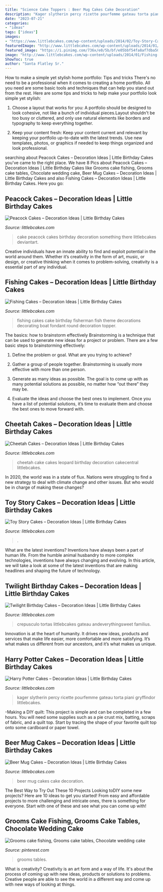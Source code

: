 ```yaml
---
title: "Science Cake Toppers : Beer Mug Cakes Cake Decoration"
description: "Kager slytherin percy ricette pourfemme gateau torta piani gryffindor littlebcakes"
date: "2023-07-21"
categories:
- "ideas"
tags: ["ideas"]
images:
- "https://www.littlebcakes.com/wp-content/uploads/2014/02/Toy-Story-Cake-Decorations.jpg"
featuredImage: "http://www.littlebcakes.com/wp-content/uploads/2014/01/Fishing-Cakes-Pictures.jpg"
featured_image: "https://i.pinimg.com/736x/e0/5b/bf/e05bbf54fa8af7dba50c10ac5f53900e.jpg"
image: "http://www.littlebcakes.com/wp-content/uploads/2014/01/Fishing-Cakes-Pictures.jpg"
ShowToc: true
author: "Santa Flatley Sr."
---
```



How to make a simple yet stylish home portfolio: Tips and tricks
There's no need to be a professional when it comes to creating a home portfolio. All you need are some basic tools and techniques that can help you stand out from the rest. Here are some tips and tricks to help make your portfolio look simple yet stylish:
1. Choose a layout that works for you: A portfolio should be designed to look cohesive, not like a bunch of individual pieces.Layout shouldn't be too busy or cluttered, and only use natural elements like borders and typography to keep everything together.

2. Keep your content fresh: Keep your content current and relevant by keeping your portfolio up-to-date with the latest trends. Use new templates, photos, or graphics if needed to keep things organized and look professional.


	

		
searching about Peacock Cakes – Decoration Ideas | Little Birthday Cakes you've came to the right place. We have 8 Pics about Peacock Cakes – Decoration Ideas | Little Birthday Cakes like Grooms cake fishing, Grooms cake tables, Chocolate wedding cake, Beer Mug Cakes – Decoration Ideas | Little Birthday Cakes and also Fishing Cakes – Decoration Ideas | Little Birthday Cakes. Here you go:
		
    
## Peacock Cakes – Decoration Ideas | Little Birthday Cakes

<img loading=lazy src="http://www.littlebcakes.com/wp-content/uploads/2014/02/Peacock-Wedding-Cake.jpg" onerror="this.onerror=null;this.src='https://tse2.mm.bing.net/th?id=OIP.aCmNiS_BISVzZcOxCU_8UAHaJ4&amp;pid=15.1';" alt="Peacock Cakes – Decoration Ideas | Little Birthday Cakes">

_Source: littlebcakes.com_

>cake peacock cakes birthday decoration something there littlebcakes deviantart. 

	

Creative individuals have an innate ability to find and exploit potential in the world around them. Whether it’s creativity in the form of art, music, or design, or creative thinking when it comes to problem-solving, creativity is a essential part of any individual.

    
## Fishing Cakes – Decoration Ideas | Little Birthday Cakes

<img loading=lazy src="http://www.littlebcakes.com/wp-content/uploads/2014/01/Fishing-Cakes-Pictures.jpg" onerror="this.onerror=null;this.src='https://tse2.mm.bing.net/th?id=OIP.WJsRCzF0Q2CVUEzy-8cMmQHaJ4&amp;pid=15.1';" alt="Fishing Cakes – Decoration Ideas | Little Birthday Cakes">

_Source: littlebcakes.com_

>fishing cakes cake birthday fisherman fish theme decorations decorating boat fondant round decoration topper. 

	

The basics: how to brainstorm effectively
Brainstorming is a technique that can be used to generate new ideas for a project or problem. There are a few basic steps to brainstorming effectively:
1. Define the problem or goal. What are you trying to achieve?

2. Gather a group of people together. Brainstorming is usually more effective with more than one person.

3. Generate as many ideas as possible. The goal is to come up with as many potential solutions as possible, no matter how “out there” they may be.

4. Evaluate the ideas and choose the best ones to implement. Once you have a list of potential solutions, it’s time to evaluate them and choose the best ones to move forward with.

    
## Cheetah Cakes – Decoration Ideas | Little Birthday Cakes

<img loading=lazy src="https://www.littlebcakes.com/wp-content/uploads/2014/02/Cheetah-Cakes-Pictures.jpg" onerror="this.onerror=null;this.src='https://tse3.mm.bing.net/th?id=OIP.5NS714f2F-Ea1bpK9q1DSAHaJ4&amp;pid=15.1';" alt="Cheetah Cakes – Decoration Ideas | Little Birthday Cakes">

_Source: littlebcakes.com_

>cheetah cake cakes leopard birthday decoration cakecentral littlebcakes. 

	

In 2020, the world was in a state of flux. Nations were struggling to find a new strategy to deal with climate change and other issues. But who would be in charge of making these changes?

    
## Toy Story Cakes – Decoration Ideas | Little Birthday Cakes

<img loading=lazy src="https://www.littlebcakes.com/wp-content/uploads/2014/02/Toy-Story-Cake-Decorations.jpg" onerror="this.onerror=null;this.src='https://tse2.mm.bing.net/th?id=OIP.gTYrNwFvE9FBo0bUhQXnZwHaJ4&amp;pid=15.1';" alt="Toy Story Cakes – Decoration Ideas | Little Birthday Cakes">

_Source: littlebcakes.com_

>. 

	

What are the latest inventions?
Inventions have always been a part of human life. From the humble animal husbandry to more complex technologies, inventions have always changing and evolving. In this article, we will take a look at some of the latest inventions that are making headlines and shaping the future of technology.

    
## Twilight Birthday Cakes – Decoration Ideas | Little Birthday Cakes

<img loading=lazy src="https://www.littlebcakes.com/wp-content/uploads/2014/01/Twilight-Cake-Toppers.jpg" onerror="this.onerror=null;this.src='https://tse1.mm.bing.net/th?id=OIP.2d5ztfbcVJCdXVGFUtq0LwHaIN&amp;pid=15.1';" alt="Twilight Birthday Cakes – Decoration Ideas | Little Birthday Cakes">

_Source: littlebcakes.com_

>crepusculo tortas littlebcakes gateau andeverythingsweet familius. 

	

Innovation is at the heart of humanity. It drives new ideas, products and services that make life easier, more comfortable and more satisfying. It’s what makes us different from our ancestors, and it’s what makes us unique.

    
## Harry Potter Cakes – Decoration Ideas | Little Birthday Cakes

<img loading=lazy src="https://www.littlebcakes.com/wp-content/uploads/2013/08/Harry-Potter-Cake.jpeg" onerror="this.onerror=null;this.src='https://tse3.mm.bing.net/th?id=OIP.JML6DGVDqKRSEupHJ99CCQHaJ4&amp;pid=15.1';" alt="Harry Potter Cakes – Decoration Ideas | Little Birthday Cakes">

_Source: littlebcakes.com_

>kager slytherin percy ricette pourfemme gateau torta piani gryffindor littlebcakes. 

	

-Making a DIY quilt: This project is simple and can be completed in a few hours. You will need some supplies such as a pie crust mix, batting, scraps of fabric, and a quilt top. Start by tracing the shape of your favorite quilt top onto some cardboard or paper towel.

    
## Beer Mug Cakes – Decoration Ideas | Little Birthday Cakes

<img loading=lazy src="http://www.littlebcakes.com/wp-content/uploads/2014/02/Beer-Mug-Cakes-993x1024.jpg" onerror="this.onerror=null;this.src='https://tse4.mm.bing.net/th?id=OIP.McUVRECREx_0JR_V0CrydgHaHo&amp;pid=15.1';" alt="Beer Mug Cakes – Decoration Ideas | Little Birthday Cakes">

_Source: littlebcakes.com_

>beer mug cakes cake decoration. 

	

The Best Way to Try Out These 10 Projects
Looking toDIY some new projects? Here are 10 ideas to get you started! From easy and affordable projects to more challenging and intricate ones, there is something for everyone. Start with one of these and see what you can come up with!

    
## Grooms Cake Fishing, Grooms Cake Tables, Chocolate Wedding Cake

<img loading=lazy src="https://i.pinimg.com/736x/e0/5b/bf/e05bbf54fa8af7dba50c10ac5f53900e.jpg" onerror="this.onerror=null;this.src='https://tse1.mm.bing.net/th?id=OIP.VaxkzES8pgiUMmXbC9JM_AHaJ3&amp;pid=15.1';" alt="Grooms cake fishing, Grooms cake tables, Chocolate wedding cake">

_Source: pinterest.com_

>grooms tables. 

	

What is creativity?
Creativity is an art form and a way of life. It's about the process of coming up with new ideas, products or solutions to problems. Creative people are able to see the world in a different way and come up with new ways of looking at things.

